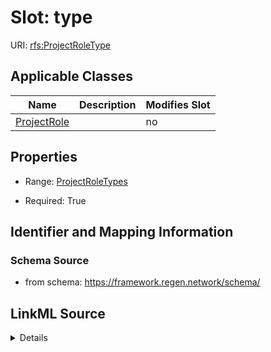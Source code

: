 

# Slot: type

URI: [rfs:ProjectRoleType](https://framework.regen.network/schema/ProjectRoleType)



<!-- no inheritance hierarchy -->





## Applicable Classes

| Name | Description | Modifies Slot |
| --- | --- | --- |
| [ProjectRole](ProjectRole.md) |  |  no  |







## Properties

* Range: [ProjectRoleTypes](ProjectRoleTypes.md)

* Required: True





## Identifier and Mapping Information







### Schema Source


* from schema: https://framework.regen.network/schema/




## LinkML Source

<details>
```yaml
name: type
from_schema: https://framework.regen.network/schema/
rank: 1000
slot_uri: rfs:ProjectRoleType
alias: type
owner: ProjectRole
domain_of:
- ProjectRole
range: ProjectRoleTypes
required: true

```
</details>